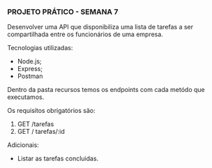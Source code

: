 ### PROJETO PRÁTICO - SEMANA 7

Desenvolver uma API que disponibiliza uma lista de tarefas a ser compartilhada entre os funcionários de uma empresa. 

Tecnologias utilizadas:
- Node.js;
- Express;
- Postman

Dentro da pasta recursos temos os endpoints com cada metódo que executamos.

Os requisítos obrigatórios são: 

1. GET /tarefas 
2. GET / tarefas/:id

Adicionais:

- Listar as tarefas concluidas.
